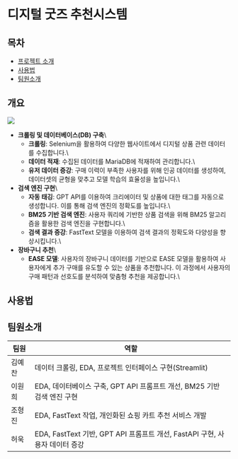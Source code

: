 # 디지털 굿즈 추천시스템

## 목차
- [프로젝트 소개](#개요)
- [사용법](#사용법)
- [팀원소개](#팀원소개)


## 개요
![]("/Users/chohyeongjin/Downloads/메인화면.png")
- **크롤링 및 데이터베이스(DB) 구축**\
    - **크롤링**: Selenium을 활용하여 다양한 웹사이트에서 디지털 상품 관련 데이터를 수집합니다.\
    - **데이터 적재**: 수집된 데이터를 MariaDB에 적재하여 관리합니다.\
    - **유저 데이터 증강**: 구매 이력이 부족한 사용자를 위해 인공 데이터를 생성하여, 데이터셋의 균형을 맞추고 모델 학습의 효율성을 높입니다.\
- **검색 엔진 구현**\
    - **자동 태깅**: GPT API를 이용하여 크리에이터 및 상품에 대한 태그를 자동으로 생성합니다. 이를 통해 검색 엔진의 정확도를 높입니다.\
    - **BM25 기반 검색 엔진**: 사용자 쿼리에 기반한 상품 검색을 위해 BM25 알고리즘을 활용한 검색 엔진을 구현합니다.\
    - **검색 결과 증강**: FastText 모델을 이용하여 검색 결과의 정확도와 다양성을 향상시킵니다.\
- **장바구니 추천**\
    - **EASE 모델**: 사용자의 장바구니 데이터를 기반으로 EASE 모델을 활용하여 사용자에게 추가 구매를 유도할 수 있는 상품을 추천합니다. 이 과정에서 사용자의 구매 패턴과 선호도를 분석하여 맞춤형 추천을 제공합니다.\

## 사용법


## 팀원소개
|팀원|역할|
|-- | ---------------------------------------------|
|김예찬|데이터 크롤링, EDA, 프로젝트 인터페이스 구현(Streamlit)|
|이원희|EDA, 데이터베이스 구축, GPT API 프롬프트 개선, BM25 기반 검색 엔진 구현|
|조형진|EDA, FastText 작업, 개인화된 쇼핑 카트 추천 서비스 개발|
|허욱|EDA, FastText 기반, GPT API 프롬프트 개선, FastAPI 구현, 사용자 데이터 증강|
